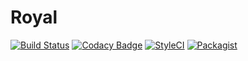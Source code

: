 # Royal
[![Build Status](https://travis-ci.org/Auvipev/Royal.svg?branch=master)](https://travis-ci.org/Auvipev/Royal)
[![Codacy Badge](https://api.codacy.com/project/badge/Grade/0e99d6ffad1a4b208731f0cda9acb6e0)](https://www.codacy.com/app/Auvipev/Royal?utm_source=github.com&amp;utm_medium=referral&amp;utm_content=Auvipev/Royal&amp;utm_campaign=Badge_Grade)
[![StyleCI](https://github.styleci.io/repos/135532462/shield?branch=master)](https://github.styleci.io/repos/135532462)
[![Packagist](https://img.shields.io/packagist/dt/auvipev/royal.svg)](https://packagist.org/packages/auvipev/royal)

